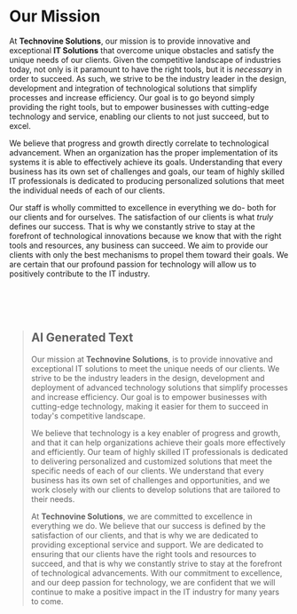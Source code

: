 # Our Mission

At __Technovine Solutions__, our mission is to provide innovative and exceptional __IT Solutions__ that overcome unique obstacles and satisfy the unique needs of our clients. Given the competitive landscape of industries today, not only is it paramount to have the right tools, but it is *necessary* in order to succeed. As such, we strive to be the industry leader in the design, development and integration of technological solutions that simplify processes and increase efficiency. Our goal is to go beyond simply providing the right tools, but to empower businesses with cutting-edge technology and service, enabling our clients to not just succeed, but to excel.

We believe that progress and growth directly correlate to technological advancement. When an organization has the proper implementation of its systems it is able to effectively achieve its goals. Understanding that every business has its own set of challenges and goals, our team of highly skilled IT professionals is dedicated to producing personalized solutions that meet the individual needs of each of our clients. 

Our staff is wholly committed to excellence in everything we do- both for our clients and for ourselves. The satisfaction of our clients is what *truly* defines our success. That is why we constantly strive to stay at the forefront of technological innovations because we know that with the right tools and resources, any business can succeed. We aim to provide our clients with only the best mechanisms to propel them toward their goals. We are certain that our profound passion for technology will allow us to positively contribute to the IT industry.



<br /><br /><br />

>## AI Generated Text
>Our mission at __Technovine Solutions__, is to provide innovative and exceptional IT solutions to meet the unique needs of our clients. We strive to be the industry leaders in the design, development and deployment of advanced technology solutions that simplify processes and increase efficiency. Our goal is to empower businesses with cutting-edge technology, making it easier for them to succeed in today's competitive landscape.
>
>We believe that technology is a key enabler of progress and growth, and that it can help organizations achieve their goals more effectively and efficiently. Our team of highly skilled IT professionals is dedicated to delivering personalized and customized solutions that meet the specific needs of each of our clients. We understand that every business has its own set of challenges and opportunities, and we work closely with our clients to develop solutions that are tailored to their needs.
>
>At __Technovine Solutions__, we are committed to excellence in everything we do. We believe that our success is defined by the satisfaction of our clients, and that is why we are dedicated to providing exceptional service and support. We are dedicated to ensuring that our clients have the right tools and resources to succeed, and that is why we constantly strive to stay at the forefront of technological advancements. With our commitment to excellence, and our deep passion for technology, we are confident that we will continue to make a positive impact in the IT industry for many years to come.





<!--
-AI Generated Text:

Our mission at __Technovine Solutions__, is to provide innovative and exceptional IT solutions to meet the unique needs of our clients. We strive to be the industry leaders in the design, development and deployment of advanced technology solutions that simplify processes and increase efficiency. Our goal is to empower businesses with cutting-edge technology, making it easier for them to succeed in today's competitive landscape.

We believe that technology is a key enabler of progress and growth, and that it can help organizations achieve their goals more effectively and efficiently. Our team of highly skilled IT professionals is dedicated to delivering personalized and customized solutions that meet the specific needs of each of our clients. We understand that every business has its own set of challenges and opportunities, and we work closely with our clients to develop solutions that are tailored to their needs.

At __Technovine Solutions__, we are committed to excellence in everything we do. We believe that our success is defined by the satisfaction of our clients, and that is why we are dedicated to providing exceptional service and support. We are dedicated to ensuring that our clients have the right tools and resources to succeed, and that is why we constantly strive to stay at the forefront of technological advancements. With our commitment to excellence, and our deep passion for technology, we are confident that we will continue to make a positive impact in the IT industry for many years to come
/-->